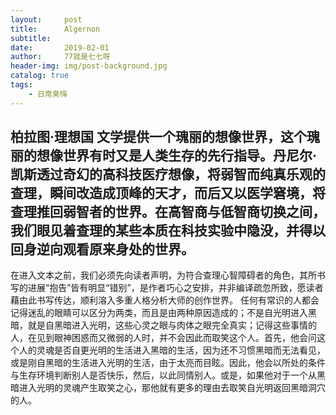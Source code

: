 ```yaml
---
layout:     post
title:      Algernon
subtitle:   
date:       2019-02-01
author:     77就是七七呀
header-img: img/post-background.jpg
catalog: true
tags:
    - 日常臭嗨
---
```


## 柏拉图·理想国 文学提供一个瑰丽的想像世界，这个瑰丽的想像世界有时又是人类生存的先行指导。丹尼尔·凯斯透过奇幻的高科技医疗想像，将弱智而纯真乐观的查理，瞬间改造成顶峰的天才，而后又以医学窘境，将查理推回弱智者的世界。在高智商与低智商切换之间，我们眼见着查理的某些本质在科技实验中隐没，并得以回身逆向观看原来身处的世界。
在进入文本之前，我们必须先向读者声明，为符合查理心智障碍者的角色，其所书写的进展“抱告”皆有明显“错别”，是作者巧心之安排，并非编译疏忽所致，愿读者藉由此书写传达，顺利溶入多重人格分析大师的创作世界。
任何有常识的人都会记得迷乱的眼睛可以区分为两类，而且是由两种原因造成的；不是自光明进入黑暗，就是自黑暗进入光明，这些心灵之眼与肉体之眼完全真实；记得这些事情的人，在见到眼神困惑而又微弱的人时，并不会因此而取笑这个人。首先，他会问这个人的灵魂是否自更光明的生活进入黑暗的生活，因为还不习惯黑暗而无法看见，或是刚自黑暗的生活进入光明的生活，由于太亮而目眩。因此，他会以所处的条件与生存环境判断别人是否快乐，然后，以此同情别人。或是，如果他对于一个从黑暗进入光明的灵魂产生取笑之心，那他就有更多的理由去取笑自光明返回黑暗洞穴的人。


